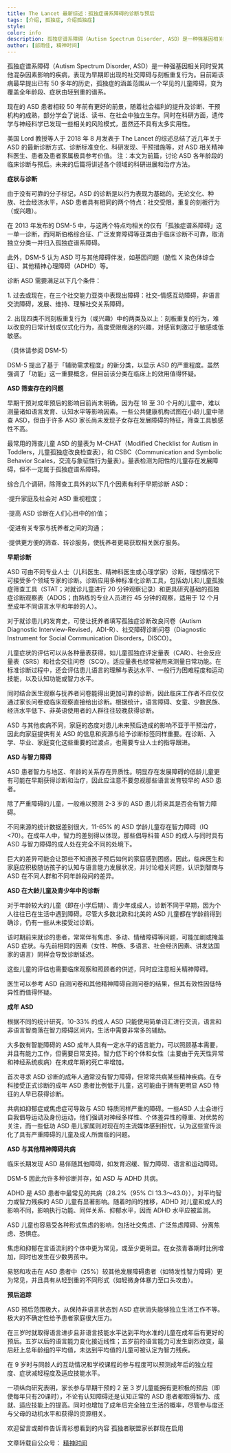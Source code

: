 ```yaml
---
title: The Lancet 最新综述：孤独症谱系障碍的诊断与预后
tags: [介绍, 孤独症, 介绍孤独症]
style: 
color: info
description: 孤独症谱系障碍（Autism Spectrum Disorder, ASD）是一种强基因相关同时受其他混杂因素...
author: [邱雨佳, 精神时间]
---
```


孤独症谱系障碍（Autism Spectrum Disorder, ASD）是一种强基因相关同时受其他混杂因素影响的疾病，表现为早期即出现的社交障碍与刻板重复行为。目前距该病最早提出已有 50 多年的历史，孤独症的涵盖范围从一个罕见的儿童障碍，变为覆盖全年龄段、症状由轻到重的谱系。

现在的 ASD 患者相较 50 年前有更好的前景，随着社会福利的提升及诊断、干预机构的成熟，部分学会了说话、读书、在社会中独立生存。同时在科研方面，遗传学与神经科学已发现一些相关的风险模式，虽然还不具有太多实用性。

美国 Lord 教授等人于 2018 年 8 月发表于 The Lancet 的综述总结了近几年关于 ASD 的最新诊断方式、诊断标准变化、科研发现、干预措施等，对 ASD 相关精神科医生、患者及患者家属极具参考价值。 注：本文为前篇，讨论 ASD 各年龄段的临床诊断与预后。未来的后篇将讲述各个领域的科研进展和治疗方法。

**症状与诊断**

由于没有可靠的分子标记，ASD 的诊断是以行为表现为基础的。无论文化、种族、社会经济水平，ASD 患者具有相同的两个特点：社交受限，重复的刻板行为（或兴趣）。

在 2013 年发布的 DSM-5 中，与这两个特点均相关的仅有「孤独症谱系障碍」这一单一诊断，而阿斯伯格综合征、广泛发育障碍等亚类由于临床诊断不可靠，取消独立分类一并归入孤独症谱系障碍。

此外，DSM-5 认为 ASD 可与其他障碍伴发，如基因问题（脆性 X 染色体综合征）、其他精神心理障碍（ADHD）等。

诊断 ASD 需要满足以下几个条件：

1\. 过去或现在，在三个社交能力亚类中表现出障碍：社交-情感互动障碍，非语言交流障碍，发展、维持、理解社交关系障碍。

2\. 出现四类不同刻板重复行为（或兴趣）中的两类及以上：刻板重复的行为，难以改变的日常计划或仪式化行为，高度受限痴迷的兴趣，对感官刺激过于敏感或低敏感。

（具体请参阅 DSM-5）

DSM-5 提出了基于「辅助需求程度」的新分类，以显示 ASD 的严重程度。虽然强调了「功能」这一重要概念，但目前该分类在临床上的效用值得怀疑。

**ASD 筛查存在的问题**

早期干预对成年预后的影响目前尚未明确，因为在 18 至 30 个月的儿童中，难以测量诸如语言发育、认知水平等影响因素。一些公共健康机构试图在小龄儿童中筛查 ASD，但由于许多 ASD 家长尚未发现子女存在发展障碍的特征，筛查工具敏感性不高。

最常用的筛查儿童 ASD 的量表为 M-CHAT（Modified Checklist for Autism in Toddlers，儿童孤独症改良检查表），和 CSBC（Communication and Symbolic Behavior Scales，交流与象征性行为量表）。量表检测为阳性的儿童存在发展障碍，但不一定属于孤独症谱系障碍。

综合几个调研，除筛查工具外的以下几个因素有利于早期诊断 ASD：

·提升家庭及社会对 ASD 重视程度；

·提高 ASD 诊断在人们心目中的价值；

·促进有关专家与抚养者之间的沟通；

·提供更方便的筛查、转诊服务，使抚养者更易获取相关医疗服务。

**早期诊断**

ASD 可由不同专业人士（儿科医生、精神科医生或心理学家）诊断，理想情况下可接受多个领域专家的诊断。诊断应用多种标准化诊断工具，包括幼儿和儿童孤独症筛查工具（STAT；对就诊儿童进行 20 分钟观察记录）和更具研究基础的孤独症诊断观察表（ADOS；由熟练的专业人员进行 45 分钟的观察，适用于 12 个月至成年不同语言水平和年龄的人）。

对于就诊患儿的发育史，可使让抚养者填写孤独症诊断改良问卷（Autism Diagnostic Interview-Revised，ADI-R）、社交障碍诊断问卷（Diagnostic Instrument for Social Communication Disorders，DISCO）。

儿童症状的评估可以从各种量表获得，如儿童孤独症评定量表（CAR）、社会反应量表（SRS）和社会交往问卷（SCQ）。适应量表也经常被用来测量日常功能。在标准诊断过程中，还会评估患儿语言的理解与表达水平、一般行为困难程度和运动技能，以及认知功能或智力水平。

同时结合医生观察与抚养者问卷能得出更加可靠的诊断，因此临床工作者不应仅仅通过家长问卷或临床观察直接给出诊断。根据统计，语言障碍、女童、少数民族、经济水平低下、非英语使用者的人群往往较晚获得诊断。

ASD 与其他疾病不同，家庭的态度对患儿未来预后造成的影响不亚于干预治疗，因此向家庭提供有关 ASD 的信息和资源与给予诊断标签同样重要。在诊断、入学、毕业、家庭变化这些重要的过渡点，也需要专业人士的指导跟进。

**ASD 与智力障碍**

ASD 患者智力与地区、年龄的关系存在异质性。明显存在发展障碍的低龄儿童更有可能在早期获得诊断和治疗，因此应注意不要忽视那些语言发育较早的 ASD 患者。

除了严重障碍的儿童，一般难以预测 2-3 岁的 ASD 患儿将来其是否会有智力障碍。

不同来源的统计数据差别很大，11-65% 的 ASD 学龄儿童存在智力障碍（IQ <70）。在成年人中，智力的差别得以体现，那些倡导科普 ASD 的成人与同时具有 ASD 与智力障碍的成人处在完全不同的处境下。

巨大的差异可能会让那些不知道孩子预后如何的家庭感到困惑。因此，临床医生和家庭应积极随访孩子的认知与语言能力发展状况，并讨论相关问题，认识到智商与 ASD 在不同人群和不同年龄段间的差异。

**ASD 在大龄儿童及青少年中的诊断**

对于年龄较大的儿童（即在小学后期）、青少年或成人，诊断不同于早期，因为个人往往已在生活中遇到障碍。尽管大多数北欧和北美的 ASD 儿童都在学龄前得到确诊，仍有一些从未接受过诊断。

该时期前来就诊的患者，常常伴有焦虑、多动、情绪障碍等问题，可能加剧或掩盖 ASD 症状。与先前相同的因素（女性、种族、多语言、社会经济因素、讲发达国家的语言）同样会导致诊断延迟。

这些儿童的评估也需要临床观察和照顾者的供述，同时应注意相关精神障碍。

医生可以参考 ASD 自测问卷和其他精神障碍自测问卷的结果，但其有效性因低特异性而值得怀疑。

**成年 ASD**

根据不同的统计研究，10-33% 的成人 ASD 只能使用简单词汇进行交流，语言和非语言智商落在智力障碍区间内，生活中需要非常多的辅助。

大多数有智能障碍的 ASD 成年人具有一定水平的语言能力，可以照顾基本需要，并且有能力工作，但需要日常支持。智力低下的个体和女性（主要由于先天性异常和神经系统疾病）在未成年期的死亡率增加。

首次寻求 ASD 诊断的成年人通常没有智力障碍，但常常共病某些精神疾病。在专科接受正式诊断的成年 ASD 患者比例低于儿童，这可能由于拥有更明显 ASD 特征的人早已获得诊断。

共病如抑郁症或焦虑症可导致与 ASD 特质同样严重的障碍。一些ASD 人士会进行自我倡导运动及身份运动，他们强调对神经多样性、个体差异性的尊重、对优势的关注，而一些低功 ASD 患儿家属则对现在的主流媒体感到担忧，认为这些宣传淡化了具有严重障碍的儿童及成人所面临的问题。

**ASD 与其他精神障碍共病**

临床长期发现 ASD 易伴随其他障碍，如发育迟缓、智力障碍、语言和运动障碍。

DSM-5 因此允许多种诊断并存，如 ASD 与 ADHD 共病。

ADHD 是 ASD 患者中最常见的共病（28.2%（95% CI 13.3～43.0）），对平均智力或智力残疾的 ASD 儿童有显著影响。随着时间的推移，ADHD 对儿童和成人的影响不同，影响执行功能、同伴关系、抑郁水平，因而 ADHD 水平应被监测。

ASD 儿童也容易受各种形式焦虑的影响，包括社交焦虑、广泛焦虑障碍、分离焦虑、恐惧症。

焦虑和抑郁在言语流利的个体中更为常见，或至少更明显。在女孩青春期时比例增加，同时也发生在少数男孩中。

易怒和攻击在 ASD 患者中（25%）较其他发展障碍患者（如特发性智力障碍）更为常见，并且具有从轻到重的不同形式（如轻微身体暴力至口头攻击）。

**预后追踪**

ASD 预后范围极大，从保持非语言状态到 ASD 症状消失能够独立生活工作不等。极大的不确定性给予患者家庭很大压力。

在三岁时就取得语言进步且非语言技能水平达到平均水准的儿童在成年后有更好的预后。五岁以后的语言能力变化接近线性；五岁前的语言能力可发生剧烈改变，最后赶上总年龄组的平均值，未达到平均值的儿童可被认定为智力残疾。

在 9 岁时与同龄人的互动情况和学校课程的参与程度可以预测成年后的独立程度、症状减轻程度及适应技能水平。

一项纵向研究表明，家长参与早期干预的 2 至 3 岁儿童能拥有更积极的预后（即使每年只有20课时），不论有认知障碍还是认知正常的 ASD 患者都取得智力、成就、适应技能上的提高。同时也增加了成年后完全独立生活的概率，尽管参与度还与父母的动机水平和获得的资源相关。

欢迎留言或邮件告诉青衫想看到的内容 孤独者联盟家长群现在启用

文章转载自公众号：
[精神时间](https://mp.weixin.qq.com/s/EwZcs7jSj6VfBdbmvSbruA)